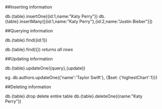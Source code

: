 ##Inserting information

db.{table}.insertOne({id:1,name:"Katy Perry"})
db.{table}.insertMany([{id:1,name:"Katy Perry"},{id:2,name:"Justin Bieber"}])

##Querying information

db.{table}.find({id:1})

db.{table}.find({}) *returns all rows*

##Updating information

db.{table}.updateOne({query},{update})

eg.  db.authors.updateOne({'name':'Taylor Swift'}, {$set: {'highestChart':1}})

##Deleting information

db.{table}.drop delete entire table
db.{table}.deleteOne({name:"Katy Perry"})